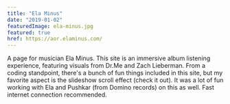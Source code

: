 ```yaml
---
title: "Ela Minus"
date: "2019-01-02"
featuredImage: ela-minus.jpg
featured: true
href: https://aor.elaminus.com/
---
```

A page for musician Ela Minus. This site is an immersive album listening experience, featuring visuals from Dr.Me and Zach Lieberman. From a coding standpoint, there's a bunch of fun things included in this site, but my favorite aspect is the slideshow scroll effect (check it out). It was a lot of fun working with Ela and Pushkar (from Domino records) on this as well. Fast internet connection recommended.
